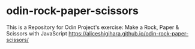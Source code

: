 # odin-rock-paper-scissors
This is a Repository for Odin Project's exercise: Make a Rock, Paper &amp; Scissors with JavaScript
https://aliceshigihara.github.io/odin-rock-paper-scissors/
